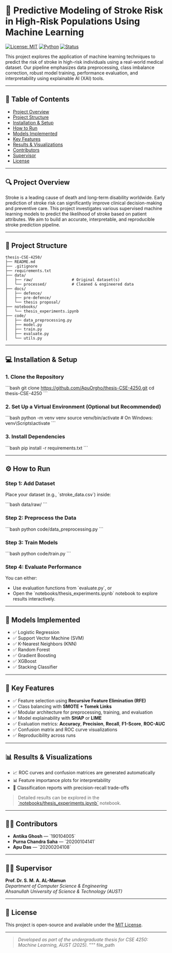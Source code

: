 # 🧠 Predictive Modeling of Stroke Risk in High-Risk Populations Using Machine Learning

[![License: MIT](https://img.shields.io/badge/License-MIT-yellow.svg)](LICENSE)
[![Python](https://img.shields.io/badge/Python-3.9%2B-blue.svg)](https://www.python.org/)
[![Status](https://img.shields.io/badge/status-active-brightgreen)](#)

This project explores the application of machine learning techniques to predict the risk of stroke in high-risk individuals using a real-world medical dataset. Our pipeline emphasizes data preprocessing, class imbalance correction, robust model training, performance evaluation, and interpretability using explainable AI (XAI) tools.

---

## 📝 Table of Contents

- [Project Overview](#-project-overview)
- [Project Structure](#-project-structure)
- [Installation & Setup](#-installation--setup)
- [How to Run](#️-how-to-run)
- [Models Implemented](#-models-implemented)
- [Key Features](#-key-features)
- [Results & Visualizations](#-results--visualizations)
- [Contributors](#-contributors)
- [Supervisor](#-supervisor)
- [License](#-license)

---

## 🔍 Project Overview

Stroke is a leading cause of death and long-term disability worldwide. Early prediction of stroke risk can significantly improve clinical decision-making and preventive care. This project investigates various supervised machine learning models to predict the likelihood of stroke based on patient attributes. We aim to build an accurate, interpretable, and reproducible stroke prediction pipeline.

---

## 📁 Project Structure

```
thesis-CSE-4250/
├── README.md
├── .gitignore
├── requirements.txt
├── data/
│   ├── raw/                 # Original dataset(s)
│   └── processed/           # Cleaned & engineered data
├── docs/
│   ├── defence/
│   ├── pre-defence/
│   └── thesis proposal/
├── notebooks/
│   └── thesis_experiments.ipynb
├── code/
│   ├── data_preprocessing.py
│   ├── model.py
│   ├── train.py
│   ├── evaluate.py
│   └── utils.py
```

---

## 💻 Installation & Setup

### 1. Clone the Repository

\`\`\`bash
git clone https://github.com/ApuOrgho/thesis-CSE-4250.git
cd thesis-CSE-4250
\`\`\`

### 2. Set Up a Virtual Environment (Optional but Recommended)

\`\`\`bash
python -m venv venv
source venv/bin/activate  # On Windows: venv\\Scripts\\activate
\`\`\`

### 3. Install Dependencies

\`\`\`bash
pip install -r requirements.txt
\`\`\`

---

## ⚙️ How to Run

### Step 1: Add Dataset

Place your dataset (e.g., \`stroke_data.csv\`) inside:

\`\`\`bash
data/raw/
\`\`\`

### Step 2: Preprocess the Data

\`\`\`bash
python code/data_preprocessing.py
\`\`\`

### Step 3: Train Models

\`\`\`bash
python code/train.py
\`\`\`

### Step 4: Evaluate Performance

You can either:
- Use evaluation functions from \`evaluate.py\`, or
- Open the \`notebooks/thesis_experiments.ipynb\` notebook to explore results interactively.

---

## 🧠 Models Implemented

- ✅ Logistic Regression
- ✅ Support Vector Machine (SVM)
- ✅ K-Nearest Neighbors (KNN)
- ✅ Random Forest
- ✅ Gradient Boosting
- ✅ XGBoost
- ✅ Stacking Classifier

---

## 🚀 Key Features

- ✅ Feature selection using **Recursive Feature Elimination (RFE)**
- ✅ Class balancing with **SMOTE + Tomek Links**
- ✅ Modular architecture for preprocessing, training, and evaluation
- ✅ Model explainability with **SHAP** or **LIME**
- ✅ Evaluation metrics: **Accuracy**, **Precision**, **Recall**, **F1-Score**, **ROC-AUC**
- ✅ Confusion matrix and ROC curve visualizations
- ✅ Reproducibility across runs

---

## 📊 Results & Visualizations

- 📈 ROC curves and confusion matrices are generated automatically
- 📊 Feature importance plots for interpretability
- 🧮 Classification reports with precision-recall trade-offs

> Detailed results can be explored in the [\`notebooks/thesis_experiments.ipynb\`](notebooks/thesis_experiments.ipynb) notebook.

---

## 👨‍💻 Contributors

- **Antika Ghosh** — \`190104005\`  
- **Purna Chandra Saha** — \`20200104141\`  
- **Apu Das** — \`20200204108\`

---

## 👨‍🏫 Supervisor

**Prof. Dr. S. M. A. AL-Mamun**  
*Department of Computer Science & Engineering*  
*Ahsanullah University of Science & Technology (AUST)*

---

## 📄 License

This project is open-source and available under the [MIT License](LICENSE).

---

> _Developed as part of the undergraduate thesis for CSE 4250: Machine Learning, AUST (2025)._
"""
file_path
